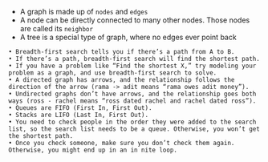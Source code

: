 - A graph is made up of `nodes` and `edges`
- A node can be directly connected to many other nodes. Those nodes are called its `neighbor`
- A tree is a special type of graph, where no edges ever point back

```
• Breadth-first search tells you if there’s a path from A to B.
• If there’s a path, breadth-first search will find the shortest path.
• If you have a problem like “Find the shortest X,” try modeling your problem as a graph, and use breadth-first search to solve.
• A directed graph has arrows, and the relationship follows the direction of the arrow (rama -> adit means “rama owes adit money”).
• Undirected graphs don’t have arrows, and the relationship goes both ways (ross - rachel means “ross dated rachel and rachel dated ross”).
• Queues are FIFO (First In, First Out).
• Stacks are LIFO (Last In, First Out).
• You need to check people in the order they were added to the search list, so the search list needs to be a queue. Otherwise, you won’t get the shortest path.
• Once you check someone, make sure you don’t check them again. Otherwise, you might end up in an in nite loop.
```
